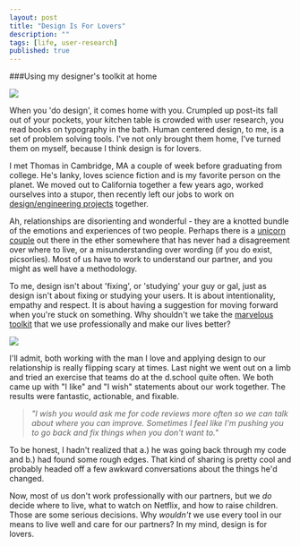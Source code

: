 ```yaml
---
layout: post
title: "Design Is For Lovers"
description: ""
tags: [life, user-research]
published: true
---
```



###Using my designer's toolkit at home

<img src="{% asset_path ustwo.png %}" class="banner">

When you 'do design', it comes home with you. Crumpled up post-its fall out of your pockets, your kitchen table is crowded with user research, you read books on typography in the bath. Human centered design, to me, is a set of problem solving tools. I've not only brought them home, I've turned them on myself, because I think design is for lovers. 

<!--more-->

I met Thomas in Cambridge, MA a couple of week before graduating from college. He's lanky, loves science fiction and is my favorite person on the planet. We moved out to California together a few years ago, worked ourselves into a stupor, then recently left our jobs to work on [design/engineering projects](http://pocketknife.io) together. 

Ah, relationships are disorienting and wonderful - they are a knotted bundle of the emotions and experiences of two people. Perhaps there is a [unicorn couple](http://i.perezhilton.com/wp-content/uploads/2012/10/kim-kardashian-kanye-west-relationship-cooling-off-fizzling__oPt.jpg) out there in the ether somewhere that has never had a disagreement over where to live, or a misunderstanding over wording (if you do exist, picsorlies). Most of us have to work to understand our partner, and you might as well have a methodology. 

To me, design isn't about 'fixing', or 'studying' your guy or gal, just as design isn't about fixing or studying your users. It is about intentionality, empathy and respect. It is about having a suggestion for moving forward when you're stuck on something. Why shouldn't we take the [marvelous toolkit](http://dschool.stanford.edu/wp-content/uploads/2011/03/BootcampBootleg2010v2SLIM.pdf) that we use professionally and make our lives better? 

<img src="{% asset_path t1.png %}" class="half-right">

I'll admit, both working with the man I love and applying design to our relationship is really flipping scary at times. Last night we went out on a limb and tried an exercise that teams do at the d.school quite often. We both came up with "I like" and "I wish" statements about our work together. The results were fantastic, actionable, and fixable. 

>*"I wish you would ask me for code reviews more often so we can talk about where you can improve. Sometimes I feel like I'm pushing you to go back and fix things when you don't want to."*

To be honest, I hadn't realized that a.) he was going back through my code and b.) had found some rough edges. That kind of sharing is pretty cool and probably headed off a few awkward conversations about the things he'd changed.

Now, most of us don't work professionally with our partners, but we *do* decide where to live, what to watch on Netflix, and how to raise children. Those are some serious decisions. Why *wouldn't* we use every tool in our means to live well and care for our partners? In my mind, design is for lovers.
